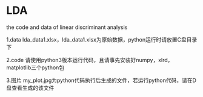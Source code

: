 # LDA
the code and data of linear discriminant analysis


1.data
lda_data1.xlsx，lda_data1.xlsx为原始数据，python运行时请放置C盘目录下

2.code
请使用python3版本运行代码，且请事先安装好numpy，xlrd，matplotlib三个python包

3.图片
my_plot.jpg为python代码执行后生成的文件，若运行python代码，请在D盘查看生成的该文件

